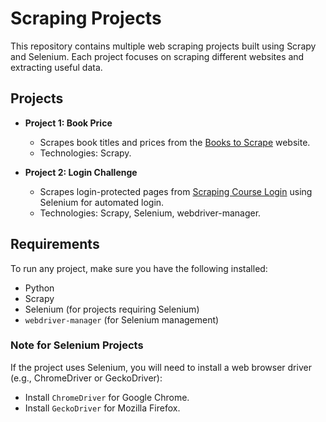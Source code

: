 # Scraping Projects

This repository contains multiple web scraping projects built using Scrapy and Selenium. Each project focuses on scraping different websites and extracting useful data.

## Projects

- **Project 1: Book Price**
  - Scrapes book titles and prices from the [Books to Scrape](http://books.toscrape.com/) website.
  - Technologies: Scrapy.

- **Project 2: Login Challenge**
  - Scrapes login-protected pages from [Scraping Course Login](https://www.scrapingcourse.com/login) using Selenium for automated login.
  - Technologies: Scrapy, Selenium, webdriver-manager.


## Requirements

To run any project, make sure you have the following installed:
- Python 
- Scrapy
- Selenium (for projects requiring Selenium)
- `webdriver-manager` (for Selenium management)


### Note for Selenium Projects
If the project uses Selenium, you will need to install a web browser driver (e.g., ChromeDriver or GeckoDriver):
- Install `ChromeDriver` for Google Chrome.
- Install `GeckoDriver` for Mozilla Firefox.

